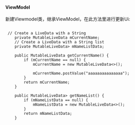 #### ViewModel

新建Viewmodel类，继承ViewModel，在此方法里进行更新Ui:
<pre><code>
 // Create a LiveData with a String
    private MutableLiveData<String> mCurrentName;
    // Create a LiveData with a String list
    private MutableLiveData<List<String>> mNameListData;

    public MutableLiveData<String> getCurrentName() {
        if (mCurrentName == null) {
            mCurrentName = new MutableLiveData<>();

            mCurrentName.postValue("aaaaaaaaaaaaaaa");
        }
        return mCurrentName;
    }

    public MutableLiveData<List<String>> getNameList() {
        if (mNameListData == null) {
            mNameListData = new MutableLiveData<>();
        }
        return mNameListData;
    }
</code></pre>